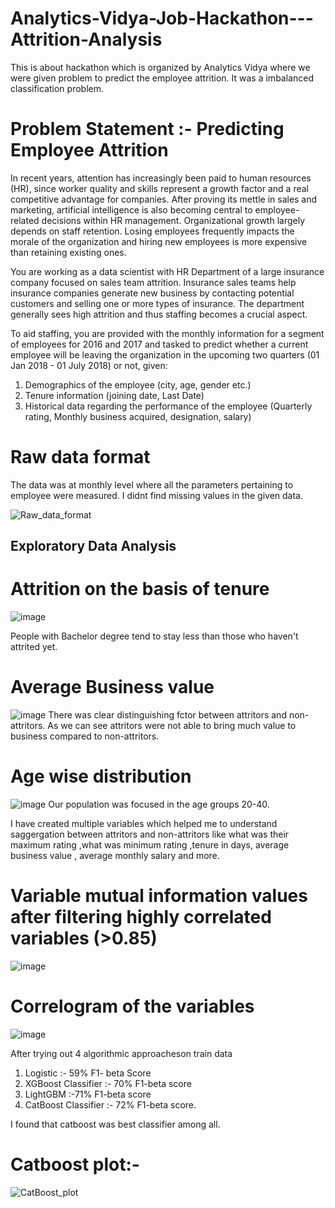 # Analytics-Vidya-Job-Hackathon---Attrition-Analysis

This is about hackathon which is organized by Analytics Vidya where we were given problem to predict the employee attrition. It was a imbalanced classification problem.


# Problem Statement :- Predicting Employee Attrition    

In recent years, attention has increasingly been paid to human resources (HR), since worker quality and skills represent a growth factor and a real competitive advantage for companies. After proving its mettle in sales and marketing, artificial intelligence is also becoming central to employee-related decisions within HR management. Organizational growth largely depends on staff retention. Losing employees frequently impacts the morale of the organization and hiring new employees is more expensive than retaining existing ones. 

You are working as a data scientist with HR Department of a large insurance company focused on sales team attrition. Insurance sales teams help insurance companies generate new business by contacting potential customers and selling one or more types of insurance. The department generally sees high attrition and thus staffing becomes a crucial aspect. 

To aid staffing, you are provided with the monthly information for a segment of employees for 2016 and 2017 and tasked to predict whether a current employee will be leaving the organization in the upcoming two quarters (01 Jan 2018 - 01 July 2018) or not, given:


1. Demographics of the employee (city, age, gender etc.)
2. Tenure information (joining date, Last Date)
3. Historical data regarding the performance of the employee (Quarterly rating, Monthly business acquired, designation, salary)


# Raw data format
The data was at monthly level where all the parameters pertaining to employee were measured.
I didnt find missing values in the given data.

![Raw_data_format](https://user-images.githubusercontent.com/58731031/142766986-3868c241-8d09-45f8-82dc-0971ef41af06.PNG)


## Exploratory Data Analysis 

# Attrition on the basis of tenure

![image](https://user-images.githubusercontent.com/58731031/142766599-75999de7-3a6b-4ed4-b91d-add9949fa6c0.png)

People with Bachelor degree tend to stay less than those who haven't attrited yet.

# Average Business value
![image](https://user-images.githubusercontent.com/58731031/142766691-03d599ed-3766-490f-b7e0-bcdd59d39be3.png)
There was clear distinguishing fctor between attritors and non-attritors. As we can see attritors were not able to bring much value to business compared to non-attritors.


# Age wise distribution
![image](https://user-images.githubusercontent.com/58731031/142766716-55ad6860-a469-4a5e-b041-f312be6acc55.png)
Our population was focused in the age groups 20-40. 


I have created multiple variables which helped me to understand saggergation between attritors and non-attritors like what was their maximum rating ,what was minimum rating ,tenure in days, average business value , average monthly salary and more.

# Variable mutual information values after filtering highly correlated variables (>0.85)
![image](https://user-images.githubusercontent.com/58731031/142766736-a1595c4e-01be-424f-93da-7fac0ee12a07.png)


# Correlogram of the variables
![image](https://user-images.githubusercontent.com/58731031/142766753-4331f51e-cc51-40bd-8226-0c50f907ae43.png)


After trying out 4 algorithmic approacheson train data
1. Logistic :- 59% F1- beta Score
2. XGBoost Classifier :- 70% F1-beta score
3. LightGBM :-71% F1-beta score
4. CatBoost Classifier :- 72% F1-beta score.

I found that catboost was best classifier among all.
# Catboost plot:-
![CatBoost_plot](https://user-images.githubusercontent.com/58731031/142767682-4ef479a7-d998-422b-b0ab-5a27ff3683af.png)

















